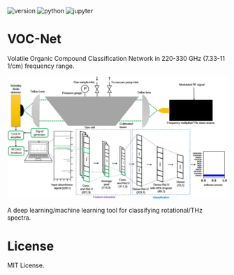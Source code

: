 ![version](https://img.shields.io/badge/Version-v1.0.0-blue.svg?style=plastic)
![python](https://img.shields.io/badge/Python-3776AB?style=for-the-badge&logo=python&logoColor=white)
![jupyter](https://img.shields.io/badge/Made%20with-Jupyter-orange?style=for-the-badge&logo=Jupyter)

# VOC-Net
Volatile Organic Compound Classification Network in 220-330 GHz (7.33-11 1/cm) frequency range.



<p align="center">
  <img width="750" src="imgs/VOC_Net Flowchart.JPG">
</p>

A deep learning/machine learning tool for classifying rotational/THz spectra.


# License

MIT License.
